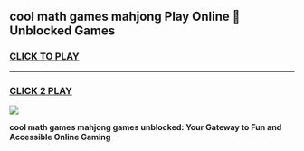 
## cool math games mahjong Play Online 👋 Unblocked Games
<h3>
<a href="https://news.freeplayer.one?title=cool_math_games_mahjong&ref=17CMG">CLICK TO PLAY</a></h3>
<hr>

<h3>
<a href="https://news.freeplayer.one?title=cool_math_games_mahjong&ref=17CMG">CLICK 2 PLAY</a>
  
</h3>

<a href="https://news.freeplayer.one?title=cool_math_games_mahjong&ref=17CMG/"><img src="https://clearcache.store/games.png"></a>


**cool math games mahjong games unblocked: Your Gateway to Fun and Accessible Online Gaming**
